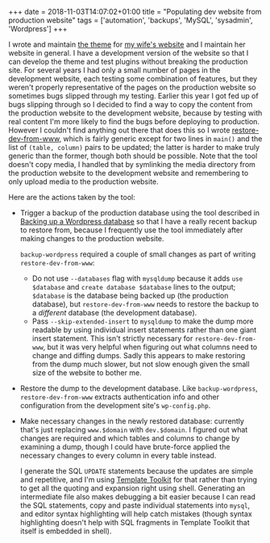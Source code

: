 +++
date = 2018-11-03T14:07:02+01:00
title = "Populating dev website from production website"
tags = ['automation', 'backups', 'MySQL', 'sysadmin', 'Wordpress']
+++

I wrote and maintain [the theme](https://github.com/tobinjt/ariane-theme) for
[my wife's website](https://www.arianetobin.ie/) and I maintain her website in
general.  I have a development version of the website so that I can develop the
theme and test plugins without breaking the production site.  For several years
I had only a small number of pages in the development website, each testing some
combination of features, but they weren't properly representative of the pages
on the production website so sometimes bugs slipped through my testing.  Earlier
this year I got fed up of bugs slipping through so I decided to find a way to
copy the content from the production website to the development website, because
by testing with real content I'm more likely to find the bugs before deploying
to production.  However I couldn't find anything out there that does this so I
wrote
[restore-dev-from-www](https://github.com/tobinjt/bin/blob/master/restore-dev-from-www),
which is fairly generic except for two lines in `main()` and the list of
`(table, column)` pairs to be updated; the latter is harder to make truly
generic than the former, though both should be possible.  Note that the tool
doesn't copy media, I handled that by symlinking the media directory from the
production website to the development website and remembering to only upload
media to the production website.

Here are the actions taken by the tool:

*   Trigger a backup of the production database using the tool described in
    [Backing up a Wordpress database](/blog/backing_up_a_wordpress_database/) so
    that I have a really recent backup to restore from, because I frequently
    use the tool immediately after making changes to the production website.

    `backup-wordpress` required a couple of small changes as part of writing
    `restore-dev-from-www`:

    *   Do not use `--databases` flag with `mysqldump` because it adds `use
        $database` and `create database $database` lines to the output;
        `$database` is the database being backed up (the production database),
        but `restore-dev-from-www` needs to restore the backup to a *different*
        database (the development database).
    *   Pass `--skip-extended-insert` to `mysqldump` to make the dump more
        readable by using individual insert statements rather than one giant
        insert statement.  This isn't strictly necessary for
        `restore-dev-from-www`, but it was very helpful when figuring out what
        columns need to change and diffing dumps.  Sadly this appears to make
        restoring from the dump much slower, but not slow enough given the small
        size of the website to bother me.

*   Restore the dump to the development database.  Like `backup-wordpress`,
    `restore-dev-from-www` extracts authentication info and other configuration
    from the development site's `wp-config.php`.

*   Make necessary changes in the newly restored database: currently that's just
    replacing `www.$domain` with `dev.$domain`.  I figured out what changes are
    required and which tables and columns to change by examining a dump, though
    I could have brute-force applied the necessary changes to every column in
    every table instead.

    I generate the SQL `UPDATE` statements because the updates are simple and
    repetitive, and I'm using [Template
    Toolkit](http://www.template-toolkit.org/) for that rather than trying to
    get all the quoting and expansion right using shell.  Generating an
    intermediate file also makes debugging a bit easier because I can read the
    SQL statements, copy and paste individual statements into `mysql`, and
    editor syntax highlighting will help catch mistakes (though syntax
    highlighting doesn't help with SQL fragments in Template Toolkit that itself
    is embedded in shell).

